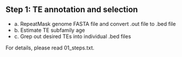 ## Step 1: TE annotation and selection
  * a. RepeatMask genome FASTA file and convert .out file to .bed file
  * b. Estimate TE subfamily age
  * c. Grep out desired TEs into individual .bed files
  
  For details, please read 01_steps.txt.
